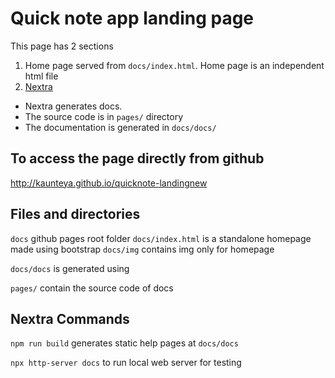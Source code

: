 # Quick note app landing page

This page has 2 sections
1. Home page served from `docs/index.html`. Home page is an independent html file
2. [Nextra](https://nextra-v2-oe0zrpzjp-shud.vercel.app)
- Nextra generates docs.
- The source code is in `pages/` directory
- The documentation is generated in `docs/docs/`

## To access the page directly from github
http://kaunteya.github.io/quicknote-landingnew

## Files and directories
`docs` github pages root folder
`docs/index.html` is a standalone homepage made using bootstrap
`docs/img` contains img only for homepage

`docs/docs` is generated using 

`pages/` contain the source code of docs

## Nextra Commands

`npm run build` generates static help pages at `docs/docs`

`npx http-server docs` to run local web server for testing

